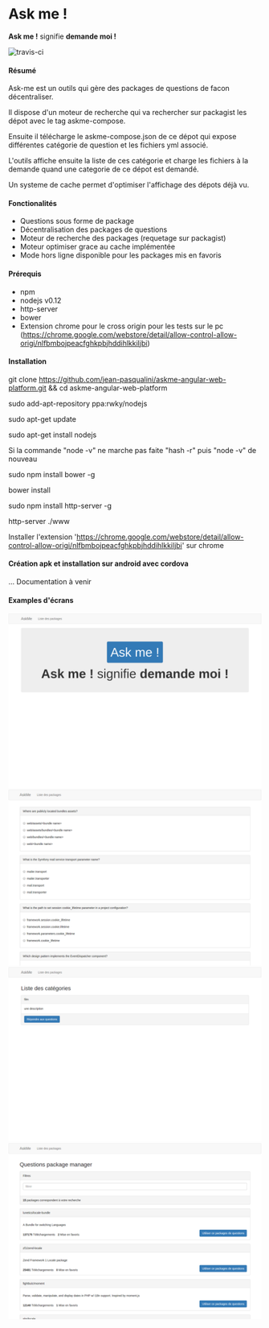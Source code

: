 # Ask me !

**Ask me !** signifie **demande moi !**

![travis-ci](https://travis-ci.org/jean-pasqualini/askme-angular-web-platform.svg)

#### Résumé

Ask-me est un outils qui gère des packages de questions de facon décentraliser.

Il dispose d'un moteur de recherche qui va rechercher sur packagist les dépot avec le tag askme-compose.

Ensuite il télécharge le askme-compose.json de ce dépot qui expose différentes catégorie de question et les fichiers yml associé.

L'outils affiche ensuite la liste de ces catégorie et charge les fichiers à la demande quand une categorie de ce dépot est demandé.

Un systeme de cache permet d'optimiser l'affichage des dépots déjà vu.

#### Fonctionalités

- Questions sous forme de package
- Décentralisation des packages de questions
- Moteur de recherche des packages (requetage sur packagist)
- Moteur optimiser grace au cache implémentée
- Mode hors ligne disponible pour les packages mis en favoris 

#### Prérequis 

- npm
- nodejs v0.12
- http-server
- bower
- Extension chrome pour le cross origin pour les tests sur le pc (https://chrome.google.com/webstore/detail/allow-control-allow-origi/nlfbmbojpeacfghkpbjhddihlkkiljbi)

#### Installation 

  git clone https://github.com/jean-pasqualini/askme-angular-web-platform.git && cd askme-angular-web-platform
  
  sudo add-apt-repository ppa:rwky/nodejs
  
  sudo apt-get update
  
  sudo apt-get install nodejs
  
  Si la commande "node -v" ne marche pas faite "hash -r" puis "node -v" de nouveau
  
  sudo npm install bower -g
  
  bower install
  
  sudo npm install http-server -g
  
  http-server ./www
  
  Installer l'extension 'https://chrome.google.com/webstore/detail/allow-control-allow-origi/nlfbmbojpeacfghkpbjhddihlkkiljbi' sur chrome

#### Création apk et installation sur android avec cordova

... Documentation à venir

#### Examples d'écrans 

![home](doc/images/home.png)
![questions](doc/images/list-questions.png)
![categories](doc/images/liste-categories.png)
![packages](doc/images/liste-packages.png)


